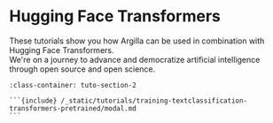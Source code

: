 # Hugging Face Transformers

These tutorials show you how Argilla can be used in combination with Hugging Face Transformers.\
We're on a journey to advance and democratize artificial intelligence through open source and open science.

````{grid} 1 1 2 2
:class-container: tuto-section-2

```{include} /_static/tutorials/training-textclassification-transformers-pretrained/modal.md
```
````

